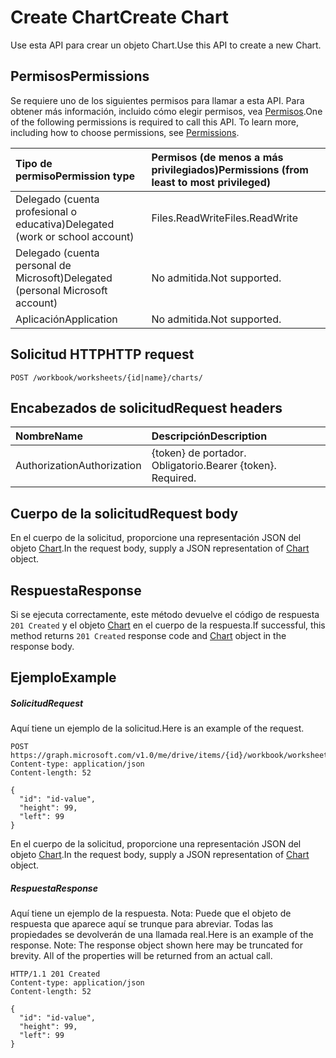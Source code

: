 # <a name="create-chart"></a><span data-ttu-id="8ab15-101">Create Chart</span><span class="sxs-lookup"><span data-stu-id="8ab15-101">Create Chart</span></span>

<span data-ttu-id="8ab15-102">Use esta API para crear un objeto Chart.</span><span class="sxs-lookup"><span data-stu-id="8ab15-102">Use this API to create a new Chart.</span></span>
## <a name="permissions"></a><span data-ttu-id="8ab15-103">Permisos</span><span class="sxs-lookup"><span data-stu-id="8ab15-103">Permissions</span></span>
<span data-ttu-id="8ab15-p101">Se requiere uno de los siguientes permisos para llamar a esta API. Para obtener más información, incluido cómo elegir permisos, vea [Permisos](../../../concepts/permissions_reference.md).</span><span class="sxs-lookup"><span data-stu-id="8ab15-p101">One of the following permissions is required to call this API. To learn more, including how to choose permissions, see [Permissions](../../../concepts/permissions_reference.md).</span></span>

|<span data-ttu-id="8ab15-106">Tipo de permiso</span><span class="sxs-lookup"><span data-stu-id="8ab15-106">Permission type</span></span>      | <span data-ttu-id="8ab15-107">Permisos (de menos a más privilegiados)</span><span class="sxs-lookup"><span data-stu-id="8ab15-107">Permissions (from least to most privileged)</span></span>              |
|:--------------------|:---------------------------------------------------------|
|<span data-ttu-id="8ab15-108">Delegado (cuenta profesional o educativa)</span><span class="sxs-lookup"><span data-stu-id="8ab15-108">Delegated (work or school account)</span></span> | <span data-ttu-id="8ab15-109">Files.ReadWrite</span><span class="sxs-lookup"><span data-stu-id="8ab15-109">Files.ReadWrite</span></span>    |
|<span data-ttu-id="8ab15-110">Delegado (cuenta personal de Microsoft)</span><span class="sxs-lookup"><span data-stu-id="8ab15-110">Delegated (personal Microsoft account)</span></span> | <span data-ttu-id="8ab15-111">No admitida.</span><span class="sxs-lookup"><span data-stu-id="8ab15-111">Not supported.</span></span>    |
|<span data-ttu-id="8ab15-112">Aplicación</span><span class="sxs-lookup"><span data-stu-id="8ab15-112">Application</span></span> | <span data-ttu-id="8ab15-113">No admitida.</span><span class="sxs-lookup"><span data-stu-id="8ab15-113">Not supported.</span></span> |

## <a name="http-request"></a><span data-ttu-id="8ab15-114">Solicitud HTTP</span><span class="sxs-lookup"><span data-stu-id="8ab15-114">HTTP request</span></span>
<!-- { "blockType": "ignored" } -->
```http
POST /workbook/worksheets/{id|name}/charts/

```
## <a name="request-headers"></a><span data-ttu-id="8ab15-115">Encabezados de solicitud</span><span class="sxs-lookup"><span data-stu-id="8ab15-115">Request headers</span></span>
| <span data-ttu-id="8ab15-116">Nombre</span><span class="sxs-lookup"><span data-stu-id="8ab15-116">Name</span></span>       | <span data-ttu-id="8ab15-117">Descripción</span><span class="sxs-lookup"><span data-stu-id="8ab15-117">Description</span></span>|
|:---------------|:----------|
| <span data-ttu-id="8ab15-118">Authorization</span><span class="sxs-lookup"><span data-stu-id="8ab15-118">Authorization</span></span>  | <span data-ttu-id="8ab15-p102">{token} de portador. Obligatorio.</span><span class="sxs-lookup"><span data-stu-id="8ab15-p102">Bearer {token}. Required.</span></span> |

## <a name="request-body"></a><span data-ttu-id="8ab15-121">Cuerpo de la solicitud</span><span class="sxs-lookup"><span data-stu-id="8ab15-121">Request body</span></span>
<span data-ttu-id="8ab15-122">En el cuerpo de la solicitud, proporcione una representación JSON del objeto [Chart](../resources/chart.md).</span><span class="sxs-lookup"><span data-stu-id="8ab15-122">In the request body, supply a JSON representation of [Chart](../resources/chart.md) object.</span></span>

## <a name="response"></a><span data-ttu-id="8ab15-123">Respuesta</span><span class="sxs-lookup"><span data-stu-id="8ab15-123">Response</span></span>

<span data-ttu-id="8ab15-124">Si se ejecuta correctamente, este método devuelve el código de respuesta `201 Created` y el objeto [Chart](../resources/chart.md) en el cuerpo de la respuesta.</span><span class="sxs-lookup"><span data-stu-id="8ab15-124">If successful, this method returns `201 Created` response code and [Chart](../resources/chart.md) object in the response body.</span></span>

## <a name="example"></a><span data-ttu-id="8ab15-125">Ejemplo</span><span class="sxs-lookup"><span data-stu-id="8ab15-125">Example</span></span>
##### <a name="request"></a><span data-ttu-id="8ab15-126">Solicitud</span><span class="sxs-lookup"><span data-stu-id="8ab15-126">Request</span></span>
<span data-ttu-id="8ab15-127">Aquí tiene un ejemplo de la solicitud.</span><span class="sxs-lookup"><span data-stu-id="8ab15-127">Here is an example of the request.</span></span>
<!-- {
  "blockType": "request",
  "name": "create_chart_from_worksheet"
}-->
```http
POST https://graph.microsoft.com/v1.0/me/drive/items/{id}/workbook/worksheets/{id|name}/charts
Content-type: application/json
Content-length: 52

{
  "id": "id-value",
  "height": 99,
  "left": 99
}
```
<span data-ttu-id="8ab15-128">En el cuerpo de la solicitud, proporcione una representación JSON del objeto [Chart](../resources/chart.md).</span><span class="sxs-lookup"><span data-stu-id="8ab15-128">In the request body, supply a JSON representation of [Chart](../resources/chart.md) object.</span></span>
##### <a name="response"></a><span data-ttu-id="8ab15-129">Respuesta</span><span class="sxs-lookup"><span data-stu-id="8ab15-129">Response</span></span>
<span data-ttu-id="8ab15-p103">Aquí tiene un ejemplo de la respuesta. Nota: Puede que el objeto de respuesta que aparece aquí se trunque para abreviar. Todas las propiedades se devolverán de una llamada real.</span><span class="sxs-lookup"><span data-stu-id="8ab15-p103">Here is an example of the response. Note: The response object shown here may be truncated for brevity. All of the properties will be returned from an actual call.</span></span>
<!-- {
  "blockType": "response",
  "truncated": true,
  "@odata.type": "microsoft.graph.chart"
} -->
```http
HTTP/1.1 201 Created
Content-type: application/json
Content-length: 52

{
  "id": "id-value",
  "height": 99,
  "left": 99
}
```

<!-- uuid: 8fcb5dbc-d5aa-4681-8e31-b001d5168d79
2015-10-25 14:57:30 UTC -->
<!-- {
  "type": "#page.annotation",
  "description": "Create Chart",
  "keywords": "",
  "section": "documentation",
  "tocPath": ""
}-->